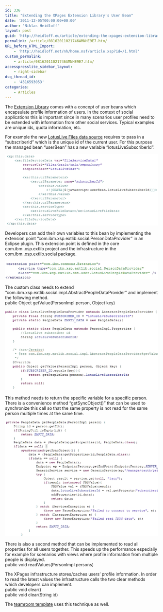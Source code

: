 ```yaml
---
id: 336
title: "Extending the XPages Extension Library's User Bean"
date: '2011-12-05T00:00:00+00:00'
author: 'Niklas Heidloff'
layout: post
guid: 'http://heidloff.eu/article/extending-the-xpages-extension-librarys-user-bean/'
permalink: /article/08162011021746AMNHE9E7.htm/
URL_before_HTML_Import:
    - 'http://heidloff.net/nh/home.nsf/article.xsp?id=/1.html'
custom_permalink:
    - article/08162011021746AMNHE9E7.htm/
accesspresslite_sidebar_layout:
    - right-sidebar
dsq_thread_id:
    - '4316593053'
categories:
    - Articles
---
```


 The [Extension Library](http://extlib.openntf.org/) comes with a concept of user beans which encapsulate profile information of users. In the context of social applications this is important since in many scenarios user profiles need to be extended with information from other social services. Typical examples are unique ids, quota information, etc.

 For example the new [LotusLive Files data source](http://heidloff.net/nh/home.nsf/dx/07212011023704AMNHE9SB.htm) requires to pass in a “subscriberId” which is the unique id of the current user. For this purpose the managed bean “userBean” has a new variable “lotusLiveSubscriberId”:

![image](/assets/img/2011/12/SocialAPIs4s.jpg)

 Developers can add their own variables to this bean by implementing the extension point “com.ibm.xsp.extlib.social.PersonDataProvider” in an Eclipse plugin. This extension point is defined in the core com.ibm..xsp.extlib project and the infrastructure in the com.ibm..xsp.extlib.social package.

![image](/assets/img/2011/12/SocialAPIs1s.jpg)

 The custom class needs to extend “com.ibm.xsp.extlib.social.impl.AbstractPeopleDataProvider” and implement the following method.   
 public Object getValue(PersonImpl person, Object key)

![image](/assets/img/2011/12/SocialAPIs2s.jpg)

 This method needs to return the specific variable for a specific person. There is a convenience method “getSyncObject()” that can be used to synchronize this call so that the same property is not read for the same person multiple times at the same time.

![image](/assets/img/2011/12/SocialAPIs3s.jpg)

 There is also a second method that can be implemented to read all properties for all users together. This speeds up the performance especially for example for scenarios with views where profile information from multiple people is displayed.   
 public void readValues(PersonImpl persons)

 The XPages infrastructure stores/caches users’ profile information. In order to read the latest values the infrastructure calls the two clear methods which developers can implement.   
 public void clear()   
 public void clear(String id)

 The [teamroom template](http://www.openntf.org/p/TeamRoom%20OpenNTF%208.5.2) uses this technique as well.